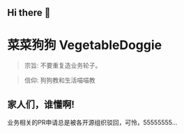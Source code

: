 ## Hi there 👋

<!--

**Here are some ideas to get you started:**

🙋‍♀️ A short introduction - what is your organization all about?
🌈 Contribution guidelines - how can the community get involved?
👩‍💻 Useful resources - where can the community find your docs? Is there anything else the community should know?
🍿 Fun facts - what does your team eat for breakfast?
🧙 Remember, you can do mighty things with the power of [Markdown](https://docs.github.com/github/writing-on-github/getting-started-with-writing-and-formatting-on-github/basic-writing-and-formatting-syntax)
-->

# 菜菜狗狗 VegetableDoggie

> 宗旨: 不要重复造业务轮子。

> 信仰: 狗狗教和生活喵喵教

## 家人们，谁懂啊!

业务相关的PR申请总是被各开源组织驳回，可怜，55555555... 
